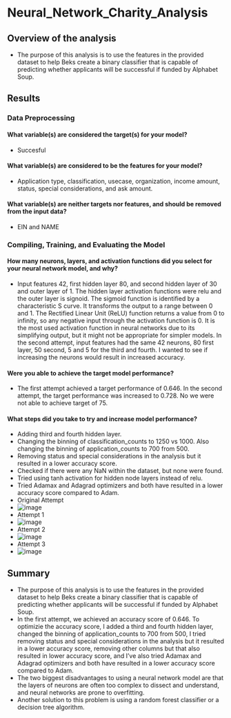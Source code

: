 # Neural_Network_Charity_Analysis
## Overview of the analysis
 - The purpose of this analysis is to use the features in the provided dataset to help Beks create a binary classifier that is capable of predicting whether applicants will be successful if funded by Alphabet Soup.
## Results
### Data Preprocessing
#### What variable(s) are considered the target(s) for your model?
 - Succesful
#### What variable(s) are considered to be the features for your model?
 - Application type, classification, usecase, organization, income amount, status, special considerations, and ask amount.
#### What variable(s) are neither targets nor features, and should be removed from the input data?
 - EIN and NAME
### Compiling, Training, and Evaluating the Model
#### How many neurons, layers, and activation functions did you select for your neural network model, and why?
 - Input features 42, first hidden layer 80, and second hidden layer of 30 and outer layer of 1. The hidden layer activation functions were relu and the outer layer is signoid. The sigmoid function is identified by a characteristic S curve. It transforms the output to a range between 0 and 1. The Rectified Linear Unit (ReLU) function returns a value from 0 to infinity, so any negative input through the activation function is 0. It is the most used activation function in neural networks due to its simplifying output, but it might not be appropriate for simpler models. In the second attempt, input features had the same 42 neurons, 80 first layer, 50 second, 5 and 5 for the third and fourth. I wanted to see if increasing the neurons would result in increased accuracy.
#### Were you able to achieve the target model performance?
 - The first attempt achieved a target performance of 0.646. In the second attempt, the target performance was increased to 0.728. No we were not able to achieve target of 75.
#### What steps did you take to try and increase model performance?
 - Adding third and fourth hidden layer.
 - Changing the binning of classification_counts to 1250 vs 1000. Also changing the binning of application_counts to 700 from 500.
 - Removing status and special considerations in the analysis but it resulted in a lower accuracy score.
 - Checked if there were any NaN within the dataset, but none were found.
 - Tried using tanh activation for hidden node layers instead of relu.
 - Tried Adamax and Adagrad optimizers and both have resulted in a lower accuracy score compared to Adam.
 - Original Attempt
 - ![image](https://user-images.githubusercontent.com/107594143/198409272-dc2f7b29-ff86-47bc-b19c-4f4f2eb57cab.png)
 - Attempt 1
 - ![image](https://user-images.githubusercontent.com/107594143/198408820-56b0f127-8b04-4859-8390-f712752c30ce.png)
  - Attempt 2
  - ![image](https://user-images.githubusercontent.com/107594143/198408902-f94013fa-5e94-481b-9469-a28862eab157.png)
  - Attempt 3
  - ![image](https://user-images.githubusercontent.com/107594143/198408937-1b897cc1-3adc-4016-81ff-2d2ce61effc1.png)
 
## Summary
 - The purpose of this analysis is to use the features in the provided dataset to help Beks create a binary classifier that is capable of predicting whether applicants will be successful if funded by Alphabet Soup.
 - In the first attempt, we achieved an accuracy score of 0.646. To optimizie the accuracy score, I added a third and fourth hidden layer, changed the binning of application_counts to 700 from 500, I tried removing status and special considerations in the analysis but it resulted in a lower accuracy score, removing other columns but that also resulted in lower accuracy score, and I’ve also tried Adamax and Adagrad optimizers and both have resulted in a lower accuracy score compared to Adam.
 - The two biggest disadvantages to using a neural network model are that the layers of neurons are often too complex to dissect and understand, and neural networks are prone to overfitting.
 - Another solution to this problem is using a random forest classifier or a decision tree algorithm. 
